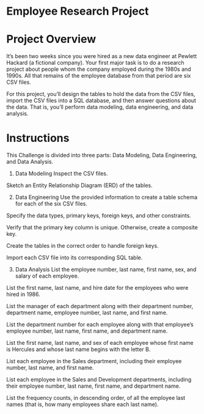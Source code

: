 # Employee Research Project

# Project Overview

It’s been two weeks since you were hired as a new data engineer at Pewlett Hackard (a fictional company). Your first major task is to do a research project about people whom the company employed during the 1980s and 1990s. All that remains of the employee database from that period are six CSV files.

For this project, you’ll design the tables to hold the data from the CSV files, import the CSV files into a SQL database, and then answer questions about the data. That is, you’ll perform data modeling, data engineering, and data analysis.

# Instructions
This Challenge is divided into three parts: Data Modeling, Data Engineering, and Data Analysis.

1. Data Modeling
Inspect the CSV files.

Sketch an Entity Relationship Diagram (ERD) of the tables.

2. Data Engineering
Use the provided information to create a table schema for each of the six CSV files.

Specify the data types, primary keys, foreign keys, and other constraints.

Verify that the primary key column is unique. Otherwise, create a composite key.

Create the tables in the correct order to handle foreign keys.

Import each CSV file into its corresponding SQL table.

3. Data Analysis
List the employee number, last name, first name, sex, and salary of each employee.

List the first name, last name, and hire date for the employees who were hired in 1986.

List the manager of each department along with their department number, department name, employee number, last name, and first name.

List the department number for each employee along with that employee’s employee number, last name, first name, and department name.

List the first name, last name, and sex of each employee whose first name is Hercules and whose last name begins with the letter B.

List each employee in the Sales department, including their employee number, last name, and first name.

List each employee in the Sales and Development departments, including their employee number, last name, first name, and department name.

List the frequency counts, in descending order, of all the employee last names (that is, how many employees share each last name).
